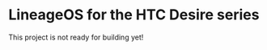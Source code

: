LineageOS for the HTC Desire series
===================================

This project is not ready for building yet!
